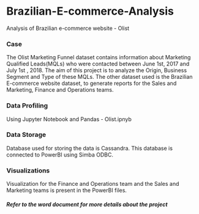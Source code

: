 # Brazilian-E-commerce-Analysis
Analysis of Brazilian e-commerce website - Olist
### Case
The Olist Marketing Funnel dataset contains information about Marketing Qualified Leads(MQLs) who were contacted between June 1st, 2017 and July 1st , 2018. The aim of this project is to analyze the Origin, Business Segment and Type of these MQLs. The other dataset used is the Brazilian E-commerce website dataset, to generate reports for the Sales and Marketing, Finance and Operations teams.


### Data Profiling
Using Jupyter Notebook and Pandas - Olist.ipnyb

### Data Storage
Database used for storing the data is Cassandra. This database is connected to PowerBI using Simba ODBC. 

### Visualizations 
Visualization for the Finance and Operations team and the Sales and Marketing teams is present in the PowerBI files. 

##### Refer to the word document for more details about the project
